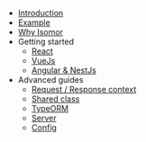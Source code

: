 * [Introduction](/?id=isomor)
* [Example](/?id=example)
* [Why Isomor](Docs/Why.md)
* Getting started
    * [React](Docs/getting-started/React)
    * [VueJs](Docs/getting-started/Vue)
    * [Angular & NestJs](Docs/getting-started/Angular)
* Advanced guides
    <!-- * [VScode](Docs/VScode.md) -->
    * [Request / Response context](Docs/ReqResCtx.md)
    * [Shared class](Docs/Shared-class.md)
    * [TypeORM](Docs/TypeORM.md)
    * [Server](Docs/Server.md)
    * [Config](Docs/Config.md)
    <!-- * [Babel](Docs/Babel.md) -->